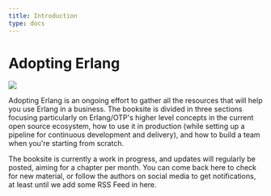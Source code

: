 ```yaml
---
title: Introduction
type: docs
---
```


# Adopting Erlang

![](/img/cover.png)

Adopting Erlang is an ongoing effort to gather all the resources that will help you use Erlang in a business. The booksite is divided in three sections focusing particularly on Erlang/OTP's higher level concepts in the current open source ecosystem, how to use it in production (while setting up a pipeline for continuous development and delivery), and how to build a team when you're starting from scratch.

The booksite is currently a work in progress, and updates will regularly be posted, aiming for a chapter per month. You can come back here to check for new material, or follow the authors on social media to get notifications, at least until we add some RSS Feed in here.
